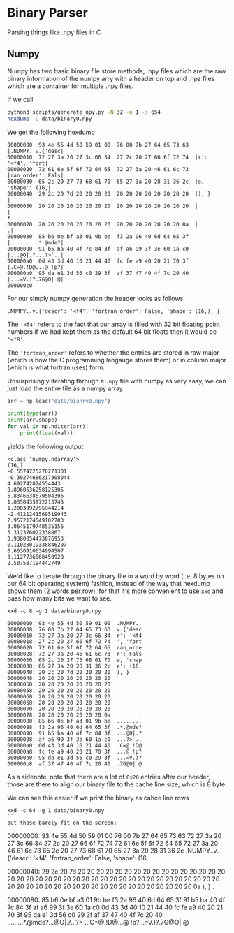 # Binary Parser 
Parsing things like .npy files in C

## Numpy
Numpy has two basic binary file store methods, .npy files which are the raw
binary information of the numpy arry with a header on top and .npz files
which are a container for multiple .npy files.

If we call
```bash
python3 scripts/generate_npy.py -N 32 -n 1 -s 654
hexdump -C data/binary0.npy
```
We get the following hexdump
```
00000000  93 4e 55 4d 50 59 01 00  76 00 7b 27 64 65 73 63  |.NUMPY..v.{'desc|
00000010  72 27 3a 20 27 3c 66 34  27 2c 20 27 66 6f 72 74  |r': '<f4', 'fort|
00000020  72 61 6e 5f 6f 72 64 65  72 27 3a 20 46 61 6c 73  |ran_order': Fals|
00000030  65 2c 20 27 73 68 61 70  65 27 3a 20 28 31 36 2c  |e, 'shape': (16,|
00000040  29 2c 20 7d 20 20 20 20  20 20 20 20 20 20 20 20  |), }            |
00000050  20 20 20 20 20 20 20 20  20 20 20 20 20 20 20 20  |                |
*
00000070  20 20 20 20 20 20 20 20  20 20 20 20 20 20 20 0a  |               .|
00000080  85 b6 0e bf a3 01 9b be  f3 2a 96 40 6d 64 65 3f  |.........*.@mde?|
00000090  91 b5 ba 40 4f 7c 84 3f  af a6 99 3f 3e 60 1a c0  |...@O|.?...?>`..|
000000a0  0d 43 3d 40 10 21 44 40  fc fe a9 40 20 21 70 3f  |.C=@.!D@...@ !p?|
000000b0  95 da e1 3d 56 c0 29 3f  af 37 47 40 4f 7c 20 40  |...=V.)?.7G@O| @|
000000c0
```

For our simply numpy generation the header looks as follows
```
.NUMPY..v.{'descr': '<f4', 'fortran_order': False, 'shape': (16,), }  
```

The `'<f4'` refers to the fact that our array is filled with 32 bit floating point
numbers if we had kept them as the default 64 bit floats then it would be
`'<f8'`.

The `'fortran_order'` refers to whether the entries are stored in row major
(which is how the C programming langauge stores them) or in column major
(which is what fortran uses) form.

Unsurprisingly iterating through a `.npy` file with numpy as very easy, we can
just load the entire file as a numpy array
```python
arr = np.load("data/bianry0.npy")

print(type(arr))
print(arr.shape)
for val in np.nditer(arr):
    print(float(val))
```
yields the following output
```
<class 'numpy.ndarray'>
(16,)
-0.5574725270271301
-0.30274686217308044
4.692742824554443
0.8960636258125305
5.8346638679504395
1.0350435972213745
1.2003992795944214
-2.4121241569519043
2.9572174549102783
3.0645179748535156
5.312376022338867
0.9380054473876953
0.11028019338846207
0.6630910634994507
3.1127736568450928
2.507587194442749
```

We'd like to iterate through the binary file in a word by word (i.e. 8 bytes on our 64 bit operating
system) fashion, instead of the way that hexdump shows them (2 words per row), for that it's more
convenient to use `xxd` and pass how many bits we want to see.
```
xxd -c 8 -g 1 data/binary0.npy
```
```
00000000: 93 4e 55 4d 50 59 01 00  .NUMPY..
00000008: 76 00 7b 27 64 65 73 63  v.{'desc
00000010: 72 27 3a 20 27 3c 66 34  r': '<f4
00000018: 27 2c 20 27 66 6f 72 74  ', 'fort
00000020: 72 61 6e 5f 6f 72 64 65  ran_orde
00000028: 72 27 3a 20 46 61 6c 73  r': Fals
00000030: 65 2c 20 27 73 68 61 70  e, 'shap
00000038: 65 27 3a 20 28 31 36 2c  e': (16,
00000040: 29 2c 20 7d 20 20 20 20  ), }    
00000048: 20 20 20 20 20 20 20 20          
00000050: 20 20 20 20 20 20 20 20          
00000058: 20 20 20 20 20 20 20 20          
00000060: 20 20 20 20 20 20 20 20          
00000068: 20 20 20 20 20 20 20 20          
00000070: 20 20 20 20 20 20 20 20          
00000078: 20 20 20 20 20 20 20 0a         .
00000080: 85 b6 0e bf a3 01 9b be  ........
00000088: f3 2a 96 40 6d 64 65 3f  .*.@mde?
00000090: 91 b5 ba 40 4f 7c 84 3f  ...@O|.?
00000098: af a6 99 3f 3e 60 1a c0  ...?>`..
000000a0: 0d 43 3d 40 10 21 44 40  .C=@.!D@
000000a8: fc fe a9 40 20 21 70 3f  ...@ !p?
000000b0: 95 da e1 3d 56 c0 29 3f  ...=V.)?
000000b8: af 37 47 40 4f 7c 20 40  .7G@O| @
```
As a sidenote, note that there are a lot of `0x20` entries after our header,
those are there to align our binary file to the cache line size, which is 8 byte.

We can see this easier if we print the binary as cahce line rows
```
xxd -c 64 -g 1 data/binary0.npy
``
but those barely fit on the screen:
```
00000000: 93 4e 55 4d 50 59 01 00 76 00 7b 27 64 65 73 63 72 27 3a 20 27 3c 66 34 27 2c 20 27 66 6f 72 74 72 61 6e 5f 6f 72 64 65 72 27 3a 20 46 61 6c 73 65 2c 20 27 73 68 61 70 65 27 3a 20 28 31 36 2c  .NUMPY..v.{'descr': '<f4', 'fortran_order': False, 'shape': (16,

00000040: 29 2c 20 7d 20 20 20 20 20 20 20 20 20 20 20 20 20 20 20 20 20 20 20 20 20 20 20 20 20 20 20 20 20 20 20 20 20 20 20 20 20 20 20 20 20 20 20 20 20 20 20 20 20 20 20 20 20 20 20 20 20 20 20 0a  ), }                                                           .

00000080: 85 b6 0e bf a3 01 9b be f3 2a 96 40 6d 64 65 3f 91 b5 ba 40 4f 7c 84 3f af a6 99 3f 3e 60 1a c0 0d 43 3d 40 10 21 44 40 fc fe a9 40 20 21 70 3f 95 da e1 3d 56 c0 29 3f af 37 47 40 4f 7c 20 40  .........*.@mde?...@O|.?...?>`...C=@.!D@...@ !p?...=V.)?.7G@O| @
```